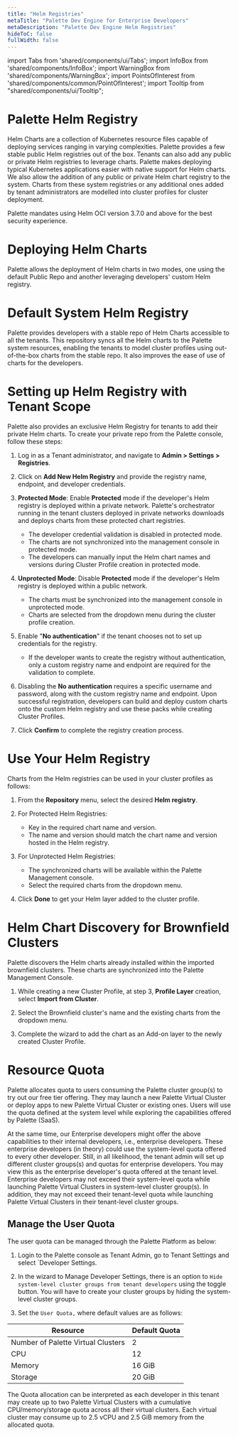 ```yaml
---
title: "Helm Registries"
metaTitle: "Palette Dev Engine for Enterprise Developers"
metaDescription: "Palette Dev Engine Helm Registries"
hideToC: false
fullWidth: false
---
```


import Tabs from 'shared/components/ui/Tabs';
import InfoBox from 'shared/components/InfoBox';
import WarningBox from 'shared/components/WarningBox';
import PointsOfInterest from 'shared/components/common/PointOfInterest';
import Tooltip from "shared/components/ui/Tooltip";



# Palette Helm Registry
Helm Charts are a collection of Kubernetes resource files capable of deploying services ranging in varying complexities. Palette provides a few stable public Helm registries out of the box. Tenants can also add any public or private Helm registries to leverage charts. Palette makes deploying typical Kubernetes applications easier with native support for Helm charts. We also allow the addition of any public or private Helm chart registry to the system. Charts from these system registries or any additional ones added by tenant administrators are modelled into cluster profiles for cluster deployment.

Palette mandates using Helm OCI version 3.7.0 and above for the best security experience.

#  Deploying Helm Charts
Palette allows the deployment of Helm charts in two modes, one using the default Public Repo and another leveraging developers' custom Helm registry.

# Default System Helm Registry
Palette provides developers with a stable repo of Helm Charts accessible to all the tenants. This repository syncs all the Helm charts to the Palette system resources, enabling the tenants to model cluster profiles using out-of-the-box charts from the stable repo. It also improves the ease of use of charts for the developers.

# Setting up Helm Registry with Tenant Scope

Palette also provides an exclusive Helm Registry for tenants to add their private Helm charts. To create your private repo from the Palette console, follow these steps:


1. Log in as a Tenant administrator, and navigate to **Admin > Settings > Registries**.


2. Click on **Add New Helm Registry** and provide the registry name, endpoint, and developer credentials.


3. **Protected Mode**: Enable **Protected** mode if the developer's Helm registry is deployed within a private network. Palette's orchestrator running in the tenant clusters deployed in private networks downloads and deploys charts from these protected chart registries.
   * The developer credential validation is disabled in protected mode.
   * The charts are not synchronized into the management console in protected mode.
   * The developers can manually input the Helm chart names and versions during Cluster Profile creation in protected mode. 


4. **Unprotected Mode**: Disable **Protected** mode if the developer's Helm registry is deployed within a public network. 
   * The charts must be synchronized into the management console in unprotected mode. 
   * Charts are selected from the dropdown menu during the cluster profile creation.


5. Enable "**No authentication**" if the tenant chooses not to set up credentials for the registry.
   * If the developer wants to create the registry without authentication, only a custom registry name and endpoint are required for the validation to complete. 


6. Disabling the **No authentication** requires a specific username and password, along with the custom registry name and endpoint. Upon successful registration, developers can build and deploy custom charts onto the custom Helm registry and use these packs while creating Cluster Profiles.


7. Click **Confirm** to complete the registry creation process.


# Use Your Helm Registry
Charts from the Helm registries can be used in your cluster profiles as follows:

1. From the **Repository** menu, select the desired **Helm registry**.


2. For Protected Helm Registries:
    * Key in the required chart name and version. 
    * The name and version should match the chart name and version hosted in the Helm registry.


3. For Unprotected Helm Registries:
    * The synchronized charts will be available within the Palette Management console. 
    * Select the required charts from the dropdown menu.


4. Click **Done** to get your Helm layer added to the cluster profile.

# Helm Chart Discovery for Brownfield Clusters

Palette discovers the Helm charts already installed within the imported brownfield clusters. These charts are synchronized into the Palette Management Console.

1. While creating a new Cluster Profile, at step 3, **Profile Layer** creation, select **Import from Cluster**.


2. Select the Brownfield cluster's name and the existing charts from the dropdown menu.


3. Complete the wizard to add the chart as an Add-on layer to the newly created Cluster Profile.


# Resource Quota

Palette allocates quota to users consuming the Palette cluster group(s) to try out our free tier offering. They may launch a new Palette Virtual Cluster or deploy apps to new Palette Virtual Cluster or existing ones. Users will use the quota defined at the system level while exploring the capabilities offered by Palette (SaaS). 

At the same time, our Enterprise developers might offer the above capabilities to their internal developers, i.e., enterprise developers. These enterprise developers (in theory) could use the system-level quota offered to every other developer. Still, in all likelihood, the tenant admin will set up different cluster groups(s) and quotas for enterprise developers. You may view this as the enterprise developer's quota offered at the tenant level.
Enterprise developers may not exceed their system-level quota while launching Palette Virtual Clusters in system-level cluster group(s). In addition, they may not exceed their tenant-level quota while launching Palette Virtual Clusters in their tenant-level cluster groups.

## Manage the User Quota

The user quota can be managed through the Palette Platform as below:

1. Login to the Palette console as Tenant Admin, go to Tenant Settings and select `Developer Settings.


2. In the wizard to Manage Developer Settings, there is an option to `Hide system-level cluster groups from tenant developers` using the toggle button. You will have to create your cluster groups by hiding the system-level cluster groups.


3. Set the `User Quota,` where default values are as follows:

|Resource|Default Quota|
|--------|-------------|
|Number of Palette Virtual Clusters | 2|
|CPU|12|
|Memory| 16 GiB|
|Storage| 20 GiB|

<InfoBox>
The Quota allocation can be interpreted as each developer in this tenant may create up to two Palette Virtual Clusters with a cumulative CPU/memory/storage quota across all their virtual clusters. Each virtual cluster may consume up to 2.5 vCPU and 2.5 GiB memory from the allocated quota.
</InfoBox>

<br />

